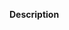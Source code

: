 **Description**



<!-- A clear and concise description of what this pull request solves. -->
<!-- If your change is non-trivial, please include a description of how the
new logic works, and why you decided to solve it the way you did. -->

 
<!-- **Example** -->



<!-- (optional) A sandbox, GIF or video showing the old and new behaviors after this
pullrequest is merged. Or a code sample showing the usage of a new API. -->

